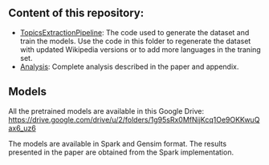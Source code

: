 ## Content of this repository:


* [TopicsExtractionPipeline](TopicsExtractionPipeline): The code used to generate the dataset and train the models. Use the code in this folder to regenerate the dataset with updated Wikipedia versions or to add more languages in the traning set.
* [Analysis](Analysis): Complete analysis described in the paper and appendix.


## Models

All the pretrained models are available in this Google Drive: https://drive.google.com/drive/u/2/folders/1g95sRx0MfNijKcq1Oe9OKKwuQax6_uz6

The models are available in Spark and Gensim format. The results presented in the paper are obtained from the Spark implementation.
